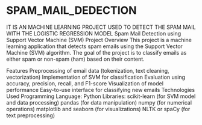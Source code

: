# SPAM_MAIL_DEDECTION
IT IS AN MACHINE LEARNING PROJECT USED TO DETECT THE SPAM MAIL WITH THE LOGISTIC REGRESSION MODEL 
Spam Mail Detection using Support Vector Machine (SVM)
Project Overview
This project is a machine learning application that detects spam emails using the Support Vector Machine (SVM) algorithm. The goal of the project is to classify emails as either spam or non-spam (ham) based on their content.

Features
Preprocessing of email data (tokenization, text cleaning, vectorization)
Implementation of SVM for classification
Evaluation using accuracy, precision, recall, and F1-score
Visualization of model performance
Easy-to-use interface for classifying new emails
Technologies Used
Programming Language: Python
Libraries:
scikit-learn (for SVM model and data processing)
pandas (for data manipulation)
numpy (for numerical operations)
matplotlib and seaborn (for visualizations)
NLTK or spaCy (for text preprocessing)
